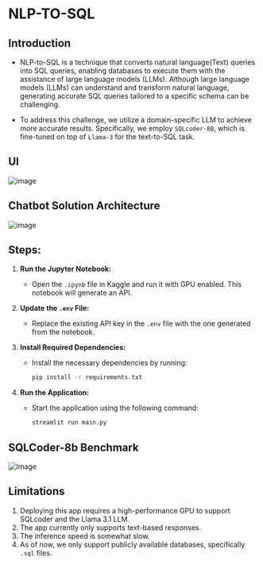 # NLP-TO-SQL

## Introduction

* NLP-to-SQL is a technique that converts natural language(Text) queries into SQL queries, enabling databases to execute them with the assistance of large language models (LLMs). Although large language models (LLMs) can understand and    transform natural language, generating accurate SQL queries tailored to a specific schema can be challenging.

* To address this challenge, we utilize a domain-specific LLM to achieve more accurate results. Specifically, we employ ```SQLcoder-8B```, which is fine-tuned on top of ```Llama-3``` for the text-to-SQL task.


## UI
![image](https://github.com/user-attachments/assets/198c884d-399d-4de8-8c31-8325d5eb1f8f)

## Chatbot Solution Architecture
![image](https://github.com/user-attachments/assets/8626c8c2-9691-4b8c-822d-a1c9e11ea13d)

## Steps:
1. **Run the Jupyter Notebook:**
   - Open the `.ipynb` file in Kaggle and run it with GPU enabled. This notebook will generate an API.

2. **Update the `.env` File:**
   - Replace the existing API key in the `.env` file with the one generated from the notebook.

3. **Install Required Dependencies:**
   - Install the necessary dependencies by running:
     ```bash
     pip install -r requirements.txt
     ```

4. **Run the Application:**
   - Start the application using the following command:
     ```bash
     streamlit run main.py
     ```
## SQLCoder-8b Benchmark 
![Image](https://cdn-uploads.huggingface.co/production/uploads/603bbad3fd770a9997b57cb6/h52Z_OKYBaDDQMFZyU5pF.png)

## Limitations
1. Deploying this app requires a high-performance GPU to support SQLcoder and the Llama 3.1 LLM.
2. The app currently only supports text-based responses.
3. The inference speed is somewhat slow.
4. As of now, we only support publicly available databases, specifically ```.sql``` files.
